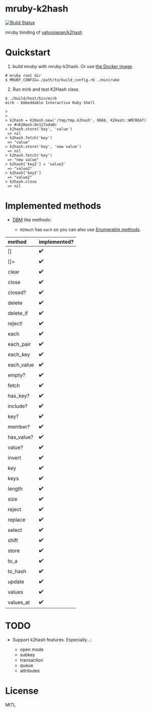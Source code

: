 # mruby-k2hash

[![Build Status](https://travis-ci.org/syucream/mruby-k2hash.svg?branch=master)](https://travis-ci.org/syucream/mruby-k2hash)

mruby binding of [yahoojapan/k2hash](https://github.com/yahoojapan/k2hash)

# Quickstart

1. build mruby with mruby-k2hash. Or use [the Docker image](https://hub.docker.com/r/syucream/mruby-k2hash/).

```
# mruby root dir
$ MRUBY_CONFIG=./path/to/build_config.rb ./minirake
```



2. Run mirb and test K2Hash class

```
$ ./build/host/bin/mirb
mirb - Embeddable Interactive Ruby Shell

> 
>
> k2hash = K2Hash.new('/tmp/tmp.k2hash', 0666, K2Hash::WRCREAT)
 => #<K2Hash:0x127ada0>
> k2hash.store('key', 'value')
 => nil
> k2hash.fetch('key')
 => "value"
> k2hash.store('key', 'new value')
 => nil
> k2hash.fetch('key')
 => "new value"
> k2hash['key2'] = 'value2'
 => "value2"
> k2hash['key2']
 => "value2"
> k2hash.close
 => nil
```

# Implemented methods

* [DBM](http://ruby-doc.org/stdlib-2.3.3/libdoc/dbm/rdoc/DBM.html) like methods:

  - `H2Hash` has `each` so you can also use [Enumerable methods](https://ruby-doc.org/core-2.3.3/Enumerable.html).


| method      | implemented?       |
|:------------|--------------------|
| []          | :heavy_check_mark: |
| []=         | :heavy_check_mark: |
| clear       | :heavy_check_mark: |
| close       | :heavy_check_mark: |
| closed?     | :heavy_check_mark: |
| delete      | :heavy_check_mark: |
| delete_if   | :heavy_check_mark: |
| reject!     | :heavy_check_mark: |
| each        | :heavy_check_mark: |
| each_pair   | :heavy_check_mark: |
| each_key    | :heavy_check_mark: |
| each_value  | :heavy_check_mark: |
| empty?      | :heavy_check_mark: |
| fetch       | :heavy_check_mark: |
| has_key?    | :heavy_check_mark: |
| include?    | :heavy_check_mark: |
| key?        | :heavy_check_mark: |
| member?     | :heavy_check_mark: |
| has_value?  | :heavy_check_mark: |
| value?      | :heavy_check_mark: |
| invert      | :heavy_check_mark: |
| key         | :heavy_check_mark: |
| keys        | :heavy_check_mark: |
| length      | :heavy_check_mark: |
| size        | :heavy_check_mark: |
| reject      | :heavy_check_mark: |
| replace     | :heavy_check_mark: |
| select      | :heavy_check_mark: |
| shift       | :heavy_check_mark: |
| store       | :heavy_check_mark: |
| to_a        | :heavy_check_mark: |
| to_hash     | :heavy_check_mark: |
| update      | :heavy_check_mark: |
| values      | :heavy_check_mark: |
| values_at   | :heavy_check_mark: |

# TODO

* Support k2hash features. Especially...:

  - open mode
  - subkey
  - transaction
  - queue
  - attributes

# License

MITL
